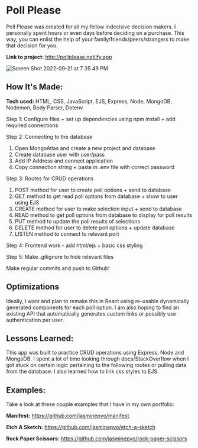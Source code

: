 # Poll Please
Poll Please was created for all my fellow indecisive decision makers. I personally spent hours or even days before deciding on a purchase. This way, you can enlist the help of your family/friends/peers/strangers to make that decision for you.

**Link to project:** http://pollplease.netlify.app

![Screen Shot 2022-09-21 at 7 35 49 PM](https://user-images.githubusercontent.com/99847030/191628544-c73b0244-32e4-4c22-b22f-fb4f81084dc5.jpg)


## How It's Made:

**Tech used:** HTML, CSS, JavaScript, EJS, Express, Node, MongoDB, Nodemon, Body Parser, Dotenv

Step 1: Configure files + set up dependencies using npm install + add required connections <br>

Step 2: Connecting to the database <br>
1. Open MongoAtlas and create a new project and database 
2. Create database user with user/pass 
3. Add IP Address and connect application 
4. Copy connection string + paste in .env file with correct password

Step 3: Routes for CRUD operations <br>
1. POST method for user to create poll options + send to database
2. GET method to get read poll options from database + show to user using EJS
3. CREATE method for user to make selection input + send to database
4. READ method to get poll options from database to display for poll results
5. PUT method to update the poll results of selections
6. DELETE method for user to delete poll options + update database
7. LISTEN method to connect to relevant port

Step 4: Frontend work - add html/ejs + basic css styling

Step 5: Make .gitignore to hide relevant files

Make regular commits and push to Github!

## Optimizations

Ideally, I want and plan to remake this in React using re-usable dynamically generated components for each poll option. I am also hoping to find an existing API that automatically generates custom links or possibly use authentication per user. 

## Lessons Learned:

This app was built to practice CRUD operations using Express, Node and MongoDB. I spent a lot of time looking through docs/StackOverflow when I got stuck on certain logic pertaining to the following routes or pulling data from the database. I also learned how to link css styles to EJS. 

## Examples:
Take a look at these couple examples that I have in my own portfolio:

**Manifest:** https://github.com/jasminepvo/manifest

**Etch A Sketch:** https://github.com/jasminepvo/etch-a-sketch

**Rock Paper Scissors:** https://github.com/jasminepvo/rock-paper-scissors



